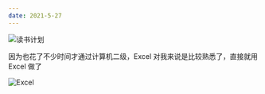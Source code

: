 ```yaml
---
date: 2021-5-27
---
```


![读书计划](https://cdn.jsdelivr.net/gh/nexmoe/image@latest/%E5%9B%BE%E7%89%872.png)

因为也花了不少时间才通过计算机二级，Excel 对我来说是比较熟悉了，直接就用 Excel 做了

![Excel](https://cdn.jsdelivr.net/gh/nexmoe/image@latest/Snipaste_2021-05-27_10-03-42.png)

